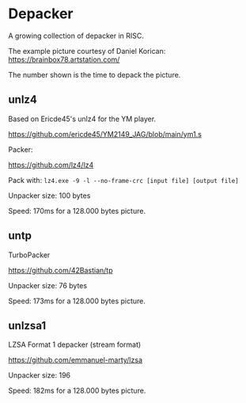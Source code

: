 # Depacker

A growing collection of depacker in RISC.

The example picture courtesy of Daniel Korican:
https://brainbox78.artstation.com/

The number shown is the time to depack the picture.

## unlz4

Based on Ericde45's unlz4 for the YM player.

https://github.com/ericde45/YM2149_JAG/blob/main/ym1.s

Packer:

https://github.com/lz4/lz4

Pack with: `lz4.exe -9 -l --no-frame-crc [input file] [output file] `

Unpacker size: 100 bytes

Speed: 170ms for a 128.000 bytes picture.

## untp

TurboPacker

https://github.com/42Bastian/tp

Unpacker size: 76 bytes

Speed: 173ms for a 128.000 bytes picture.

## unlzsa1

LZSA Format 1 depacker (stream format)

https://github.com/emmanuel-marty/lzsa

Unpacker size: 196

Speed: 182ms for a 128.000 bytes picture.
